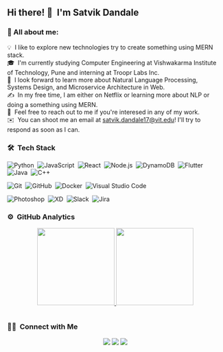 ## Hi there! 👋 &nbsp;I'm Satvik Dandale

### 👨 All about me:
  💡 &nbsp;I like to explore new technologies try to create something using MERN stack.\
  🎓 &nbsp;I'm currently studying Computer Engineering at Vishwakarma Institute of Technology, Pune and interning at Troopr Labs Inc.\
  🌱 &nbsp;I look forward to learn more about Natural Language Processing, Systems Design, and Microservice Architecture in Web.\
  ✍️ &nbsp;In my free time, I am either on Netflix or learning more about NLP or doing a something using MERN.\
  💬 &nbsp;Feel free to reach out to me if you're interesed in any of my work.\
  ✉️ &nbsp;You can shoot me an email at satvik.dandale17@vit.edu! I'll try to respond as soon as I can.

### 🛠 &nbsp;Tech Stack
  ![Python](https://img.shields.io/badge/-Python-333333?style=flat&logo=python&color=white)&nbsp;
  ![JavaScript](https://img.shields.io/badge/-JavaScript-333333?style=flat&logo=javascript&color=white&logoColor=yellow)&nbsp;
  ![React](https://img.shields.io/badge/-React-333333?style=flat&logo=react&color=white)&nbsp;
  ![Node.js](https://img.shields.io/badge/-Node.js-333333?style=flat&logo=node.js&color=white)&nbsp;
  ![DynamoDB](https://img.shields.io/badge/-DynamoDB-333333?style=flat&logo=amazon&color=white)&nbsp;
  ![Flutter](https://img.shields.io/badge/-Flutter-333333?style=flat&logo=flutter&color=white&logoColor=blue)&nbsp;
  ![Java](https://img.shields.io/badge/-Java-333333?style=flat&logo=Java&logoColor=brown&color=white)&nbsp;
  ![C++](https://img.shields.io/badge/-C++-333333?style=flat&logo=C%2B%2B&logoColor=00599C&color=white)&nbsp;
  <!--![HTML](https://img.shields.io/badge/-HTML-333333?style=flat&logo=HTML5&color=white)&nbsp; -->
  <!--![CSS](https://img.shields.io/badge/-CSS-333333?style=flat&logo=CSS3&logoColor=1572B6&color=white)&nbsp;-->
  <!--![Bootstrap](https://img.shields.io/badge/-Bootstrap-333333?style=flat&logo=bootstrap&logoColor=563D7C&color=white)-->
  ![Git](https://img.shields.io/badge/-Git-333333?style=flat&logo=git&color=white)&nbsp;
  ![GitHub](https://img.shields.io/badge/-GitHub-333333?style=flat&logo=github&color=white&logoColor=black)&nbsp;
  ![Docker](https://img.shields.io/badge/-Docker-333333?style=flat&logo=docker&color=white&logoColor=blue)&nbsp;
  ![Visual Studio Code](https://img.shields.io/badge/-Visual%20Studio%20Code-333333?style=flat&logo=visual-studio-code&logoColor=007ACC&color=white)&nbsp;
  <!--![Eclipse](https://img.shields.io/badge/-Eclipse-333333?style=flat&logo=eclipse-ide&logoColor=2C2255&color=white)-->
  ![Photoshop](https://img.shields.io/badge/-Photoshop-333333?style=flat&logo=adobe-photoshop&color=white)&nbsp;
  ![XD](http://img.shields.io/badge/-xd-333333?style=flat&logo=adobe-xd&color=white)&nbsp;
  ![Slack](https://img.shields.io/badge/-Slack%20Api-333333?style=flat&logo=slack&logoColor=purple&color=white)&nbsp;
  ![Jira](https://img.shields.io/badge/-Jira%20Api-333333?style=flat&logo=jira&logoColor=blue&color=white)&nbsp;
  
### ⚙️ &nbsp;GitHub Analytics
<!--![View Count](https://github-views.herokuapp.com/githubViews) -->
<p align="center">
<a href="https://github.com/SatvikDandale">
  <img height="180em" src="https://github-readme-stats-eight-theta.vercel.app/api?username=SatvikDandale&show_icons=true&theme=vue-dark&include_all_commits=true&count_private=true" />
  <img height="180em" src="https://github-readme-stats-eight-theta.vercel.app/api/top-langs/?username=SatvikDandale&layout=compact&exclude_lang=java+r&theme=vue-dark" />
</a>
</p>
<img src="https://github-views.herokuapp.com/" width="0px"/>

### 🤝🏻 &nbsp;Connect with Me

<p align="center">
<a href="https://www.linkedin.com/in/satvik-dandale/"><img src="https://img.shields.io/badge/-Satvik%20Dandale-0077B5?style=flat-square&logo=Linkedin&logoColor=white"/></a>
<a href="mailto:satvik.dandale17@vit.edu"><img src="https://img.shields.io/badge/-satvik.dandale17@vit.edu-D14836?style=flat-square&logo=Gmail&logoColor=white"/></a>
<a href="https://www.instagram.com/satvikdandale/"><img src="https://img.shields.io/badge/-@satvikdandale-E4405F?style=flat-square&logo=Instagram&logoColor=white"/></a>
</p>

<!--
**SatvikDandale/SatvikDandale** is a ✨ _special_ ✨ repository because its `README.md` (this file) appears on your GitHub profile.

Here are some ideas to get you started:

- 🔭 I’m currently working on ...
- 🌱 I’m currently learning ...
- 👯 I’m looking to collaborate on ...
- 🤔 I’m looking for help with ...
- 💬 Ask me about ...
- 📫 How to reach me: ...
- 😄 Pronouns: ...
- ⚡ Fun fact: ...
-->
